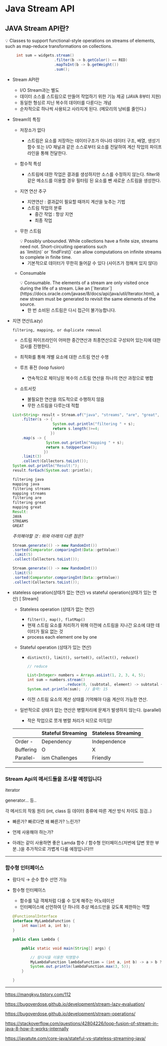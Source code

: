 # Java Stream API


## JAVA Stream API란?

<aside>
💡 Classes to support functional-style operations on streams of elements, such as map-reduce transformations on collections.

</aside>

```java
     int sum = widgets.stream()
                      .filter(b -> b.getColor() == RED)
                      .mapToInt(b -> b.getWeight())
                      .sum();
```

- Stream API란
    - I/O Stream과는 별도
    - 데이터 소스를 스트림으로 만들어 작업하기 위한 기능 제공 (JAVA 8부터 지원)
    - 동일한 형싱르 지닌 복수의 데이터를 다룬다는 개념
    - 순차적으로 하나씩 사용되고 사라지게 된다. (메모리의 낭비를 줄인다.)

- Stream의 특징
    - 저장소가 없다
        - 스트림은 요소를 저장하는 데이터구조가 아니라 데이터 구조, 배열, 생성기 함수 또는 I/O 채널과 같은 소스로부터 요소를 전달하여 계산 작업의 파이프라인을 통해 전달한다.
    - 함수적 특성
        - 스트림에 대한 작업은 결과를 생성하지만 소스를 수정하지 않는다. filter와 같은 메소드를 이용할 경우 필터링 된 요소를 뺀 새로운 스트림을 생성한다.
    - 지연 연산 추구
        - 지연연산 : 결과값이 필요할 때까지 계산을 늦추는 기법
        - 스트림 작업의 분류
            - 중간 작업 : 항상 지연
            - 최종 작업
    - 무한 스트림
        
        <aside>
        💡  Possibly unbounded. While collections have a finite size, streams need not. Short-circuiting operations such as `limit(n)` or `findFirst()` can allow computations on infinite streams to complete in finite time.
        
        </aside>
        
        - 기본적으로 데이터가 무한히 들어갈  수 있다 (사이즈가 정해져 있지 않다)
    - Consumable
        
        <aside>
        💡  Consumable. The elements of a stream are only visited once during the life of a stream. Like an [`Iterator`](https://docs.oracle.com/javase/8/docs/api/java/util/Iterator.html), a new stream must be generated to revisit the same elements of the source.
        
        </aside>
        
        - 한 번 소비된 스트림은 다시 접근이 불가능합니다.
    
- 지연 연산(Lazy)
    
     `filtering, mapping, or duplicate removal`
    
    - 스트림 파이프라인이 어떠한 중간연산과 최종연산으로 구성되어 있는지에 대한 검사를 진행한다.
    - 최적화를 통해 개별 요소에 대한 스트림 연산 수행
    
    - 루프 퓨전 (loop fusion)
        - 연속적으로 체이닝된 복수의 스트림 연산을 하나의 연산 과정으로 병합
    - 쇼트서킷
        - 불필요한 연산을 의도적으로 수행하지 않음
        - 무한 스트림을 다루는데 적합
        
    
    ```java
    List<String> result = Stream.of("java", "streams", "are", "great", "stuff")
        .filter(s -> {
                      System.out.println("filtering " + s);
                      return s.length()>=4;
                     })
        .map(s -> {
                   System.out.println("mapping " + s);
                   return s.toUpperCase();
                  })
        .limit(3)
        .collect(Collectors.toList());
    System.out.println("Result:");
    result.forEach(System.out::println);
    ```
    
    ```java
    filtering java
    mapping java
    filtering streams
    mapping streams
    filtering are
    filtering great
    mapping great
    Result:
    JAVA
    STREAMS
    GREAT
    ```
    
    *주의해야할 것 : 위와 아래의 다른 점은?*
    
    ```java
    Stream.generate(() -> new RandomInt()) 
    .sorted(Comparator.comparingInt(Data::getValue)) 
    .limit(5) 
    .collect(Collectors.toList());
    ```
    
    ```java
    Stream.generate(() -> new RandomInt())
    .limit(5) 
    .sorted(Comparator.comparingInt(Data::getValue))
    .collect(Collectors.toList());
    ```
    

- stateless operation(상태가 없는 연산) vs stateful operation(상태가 있는 연산)  [ Stream]
    - Stateless operation (상태가 없는 연산)
        - `filter(), map(), flatMap()`
        - 현재 스트림 요소를 처리하기 위해 이전에 스트림을 지나간 요소에 대한 데이터가 필요 없는 것
        - process each element one by one
        
    - Stateful operation (상태가 있는 연산)
        - `distinct(), limit(), sorted(), collect(), reduce()`
            
            ```java
            // reduce
            
            List<Integer> numbers = Arrays.asList(1, 2, 3, 4, 5);
            int sum = numbers.stream()
                             .reduce(0, (subtotal, element) -> subtotal + element);
            System.out.println(sum);  // 출력: 15
            ```
            
        - 이전 스트림 요소의 계산 상태를 기억해야 다음 계산이 가능한 연산.
    
    - 일반적으로 상태가 없는 연산은 병렬처리에 문제가 발생하지 않는다. (parallel)
        - 작은 작업으로 쪼개 병렬 처리가 되므로 이득임!
    
    |  | Stateful Streaming | Stateless Streaming |
    | --- | --- | --- |
    | Order -  | Dependency | Independence |
    | Buffering | O | X |
    | Parallel- | ism Challenges | Friendly |

---

### Stream Api의 메서드들을 조사할 예정입니다

iterator

generator… 등..

각 메서드의 작동 원리 (int, class 등 데이터 종류에 따른 계산 방식 차이도 점검..)

* 빠른가? 빠르다면 왜 빠른가? 느린가?
* 언제 사용해야 하는가?

* 아래는 같이 사용하면 좋은 Lamda 함수 / 함수형 인터페이스(저번에 답변 못한 부분..)을 추가적으로 가볍게 다룰 예정입니다!!!

---

### 함수형 인터페이스

- 람다식 → 순수 함수 선언 가능

- 함수형 인터페이스
    - 함수를 1급 객체처럼 다룰 수 있게 해주는 어노테이션
    - 인터페이스에 선언하여 단 하나의 추상 메소드만을 갖도록 제한하는 역할
    
    ```java
    @FunctionalInterface
    interface MyLambdaFunction {
        int max(int a, int b);
    }
    
    public class Lambda {
    
        public static void main(String[] args) {
    
            // 람다식을 이용한 익명함수
            MyLambdaFunction lambdaFunction = (int a, int b) -> a > b ? a : b;
            System.out.println(lambdaFunction.max(3, 5));
        }
    
    }
    ```
    

---

https://mangkyu.tistory.com/112

https://bugoverdose.github.io/development/stream-lazy-evaluation/

https://bugoverdose.github.io/development/stream-operations/

https://stackoverflow.com/questions/42804226/loop-fusion-of-stream-in-java-8-how-it-works-internally

https://javatute.com/core-java/stateful-vs-stateless-streaming-java/